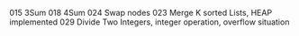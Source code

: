 015 3Sum
018 4Sum
024 Swap nodes
023 Merge K sorted Lists, HEAP implemented
029 Divide Two Integers, integer operation, overflow situation

